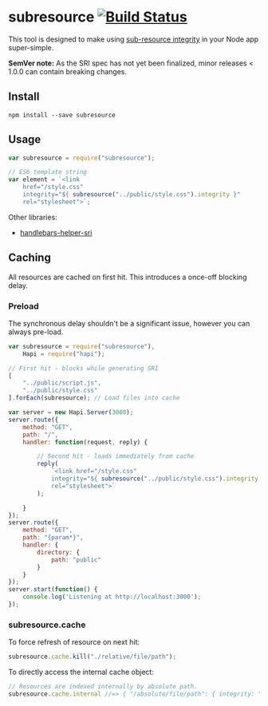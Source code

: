 # subresource [![Build Status](https://travis-ci.org/neftaly/npm-subresource.svg?branch=master)](https://travis-ci.org/neftaly/npm-subresource)

This tool is designed to make using [sub-resource integrity](https://srihash.org/) in your Node app super-simple.

**SemVer note:** As the SRI spec has not yet been finalized, minor releases < 1.0.0 can contain breaking changes.

Install
-------
```shell
npm install --save subresource
```

Usage
-----
```js
var subresource = require("subresource");

// ES6 template string
var element = `<link
    href="/style.css"
    integrity="${ subresource("../public/style.css").integrity }"
    rel="stylesheet">`;
```

Other libraries:
 * [handlebars-helper-sri](https://github.com/neftaly/handlebars-helper-sri)

Caching
-------
All resources are cached on first hit. This introduces a once-off blocking delay.

### Preload
The synchronous delay shouldn't be a significant issue, however you can always pre-load.
```js
var subresource = require("subresource"),
    Hapi = require("hapi");

// First hit - blocks while generating SRI
[
    "../public/script.js",
    "../public/style.css"
].forEach(subresource); // Load files into cache

var server = new Hapi.Server(3000);
server.route({
    method: "GET",
    path: "/",
    handler: function(request, reply) {

        // Second hit - loads immediately from cache
        reply(
            `<link href="/style.css"
            integrity="${ subresource("../public/style.css").integrity }"
            rel="stylesheet">`
        );

    }
});
server.route({
    method: "GET",
    path: "{param*}",
    handler: {
        directory: {
            path: "public"
        }
    }
});
server.start(function() {
    console.log('Listening at http://localhost:3000');
});
```

### subresource.cache
To force refresh of resource on next hit:
```js
subresource.cache.kill("./relative/file/path");
```

To directly access the internal cache object:
```js
// Resources are indexed internally by absolute path.
subresource.cache.internal //=> { "/absolute/file/path": { integrity: "XXXX", age: 1234567890 } }
```